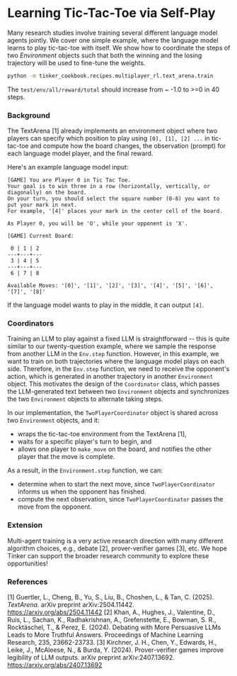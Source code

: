 # Learning Tic-Tac-Toe via Self-Play

Many research studies involve training several different language model agents jointly. We cover one simple example, where the language model learns to play tic-tac-toe with itself.
We show how to coordinate the steps of two *Environment* objects such that both the winning and the losing trajectory will be used to fine-tune the weights.

```bash
python -m tinker_cookbook.recipes.multiplayer_rl.text_arena.train
```

The `test/env/all/reward/total` should increase from ~ -1.0 to >=0 in 40 steps.

### Background

The TextArena [1] already implements an environment object where two players can specify which position to play using ``[0], [1], [2] ...`` in tic-tac-toe and compute how the board changes, the observation (prompt) for each language model player, and the final reward.

Here's an example language model input:
```
[GAME] You are Player 0 in Tic Tac Toe.
Your goal is to win three in a row (horizontally, vertically, or diagonally) on the board.
On your turn, you should select the square number (0-8) you want to put your mark in next.
For example, '[4]' places your mark in the center cell of the board.

As Player 0, you will be 'O', while your opponent is 'X'.

[GAME] Current Board:

 0 | 1 | 2
---+---+---
 3 | 4 | 5
---+---+---
 6 | 7 | 8

Available Moves: '[0]', '[1]', '[2]', '[3]', '[4]', '[5]', '[6]', '[7]', '[8]'
```

If the language model wants to play in the middle, it can output `[4]`.

### Coordinators

Training an LLM to play against a fixed LLM is straightforward -- this is quite similar to our twenty-question example, where we sample the response from another LLM in the `Env.step` function.
However, in this example, we want to train on both trajectories where the language model plays on each side.
Therefore, in the `Env.step` function, we need to receive the opponent's action, which is generated in another trajectory in another `Environment` object.
This motivates the design of the `Coordinator` class, which passes the LLM-generated text between two `Environment` objects and synchronizes the two `Environment` objects to alternate taking steps.

In our implementation, the `TwoPlayerCoordinator` object is shared across two `Environment` objects, and it:
- wraps the tic-tac-toe environment from the TextArena [1],
- waits for a specific player's turn to begin, and
- allows one player to `make_move` on the board, and notifies the other player that the move is complete.

As a result, in the `Environment.step` function, we can:
- determine when to start the next move, since `TwoPlayerCoordinator` informs us when the opponent has finished.
- compute the next observation, since `TwoPlayerCoordinator` passes the move from the opponent.

### Extension

Multi-agent training is a very active research direction with many different algorithm choices, e.g., debate [2], prover-verifier games [3], etc.
We hope Tinker can support the broader research community to explore these opportunities!



### References

[1] Guertler, L., Cheng, B., Yu, S., Liu, B., Choshen, L., & Tan, C. (2025). *TextArena*. arXiv preprint arXiv:2504.11442. https://arxiv.org/abs/2504.11442
[2] Khan, A., Hughes, J., Valentine, D., Ruis, L., Sachan, K., Radhakrishnan, A., Grefenstette, E., Bowman, S. R., Rocktäschel, T., & Perez, E. (2024). Debating with More Persuasive LLMs Leads to More Truthful Answers. Proceedings of Machine Learning Research, 235, 23662-23733.
[3] Kirchner, J. H., Chen, Y., Edwards, H., Leike, J., McAleese, N., & Burda, Y. (2024). Prover-verifier games improve legibility of LLM outputs. arXiv preprint arXiv:2407.13692. https://arxiv.org/abs/2407.13692
